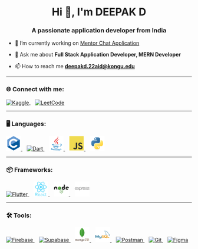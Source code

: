 <h1 align="center">Hi 👋, I'm DEEPAK D</h1>
<h3 align="center">A passionate application developer from India</h3>

- 🔭 I’m currently working on [Mentor Chat Application](https://github.com/deepak-dee3/Mentor_Chat_Application)

- 💬 Ask me about **Full Stack Application Developer, MERN Developer**

- 📫 How to reach me **deepakd.22aid@kongu.edu**

---

<h3 align="left">🌐 Connect with me:</h3>
<p align="left">
  <a href="https://kaggle.com/deepakdurai" target="_blank">
    <img align="center" src="https://raw.githubusercontent.com/rahuldkjain/github-profile-readme-generator/master/src/images/icons/Social/kaggle.svg" alt="Kaggle" height="30" width="40" />
  </a>
  &nbsp;&nbsp;
  <a href="https://www.leetcode.com/deepak_d3" target="_blank">
    <img align="center" src="https://raw.githubusercontent.com/rahuldkjain/github-profile-readme-generator/master/src/images/icons/Social/leet-code.svg" alt="LeetCode" height="30" width="40" />
  </a>
</p>


---


<h3 align="left">🖥️ Languages:</h3>
<p align="left">  
  <a href="https://www.cprogramming.com/" target="_blank" rel="noreferrer">  
    <img src="https://raw.githubusercontent.com/devicons/devicon/master/icons/c/c-original.svg" alt="C" width="40" height="40"/>  
  </a>
  &nbsp;&nbsp;
  <a href="https://dart.dev" target="_blank" rel="noreferrer">  
    <img src="https://www.vectorlogo.zone/logos/dartlang/dartlang-icon.svg" alt="Dart" width="40" height="40"/>  
  </a>
  &nbsp;&nbsp;
  <a href="https://www.java.com" target="_blank" rel="noreferrer">  
    <img src="https://raw.githubusercontent.com/devicons/devicon/master/icons/java/java-original.svg" alt="Java" width="40" height="40"/>  
  </a>
  &nbsp;&nbsp;
  <a href="https://developer.mozilla.org/en-US/docs/Web/JavaScript" target="_blank" rel="noreferrer">  
    <img src="https://raw.githubusercontent.com/devicons/devicon/master/icons/javascript/javascript-original.svg" alt="JavaScript" width="40" height="40"/>  
  </a>
  &nbsp;&nbsp;
  <a href="https://www.python.org/" target="_blank" rel="noreferrer">  
    <img src="https://raw.githubusercontent.com/devicons/devicon/master/icons/python/python-original.svg" alt="Python" width="40" height="40"/>  
  </a>
</p>

---

<h3 align="left">📦 Frameworks:</h3>
<p align="left">  
  <a href="https://flutter.dev" target="_blank" rel="noreferrer">  
    <img src="https://www.vectorlogo.zone/logos/flutterio/flutterio-icon.svg" alt="Flutter" width="40" height="40"/>  
  </a>
  &nbsp;&nbsp;
  <a href="https://reactjs.org/" target="_blank" rel="noreferrer">  
    <img src="https://raw.githubusercontent.com/devicons/devicon/master/icons/react/react-original-wordmark.svg" alt="React" width="40" height="40"/>  
  </a>
  &nbsp;&nbsp;
  <a href="https://nodejs.org" target="_blank" rel="noreferrer">  
    <img src="https://raw.githubusercontent.com/devicons/devicon/master/icons/nodejs/nodejs-original-wordmark.svg" alt="Node.js" width="40" height="40"/>  
  </a>
  &nbsp;&nbsp;
  <a href="https://expressjs.com" target="_blank" rel="noreferrer">  
    <img src="https://raw.githubusercontent.com/devicons/devicon/master/icons/express/express-original-wordmark.svg" alt="Express.js" width="40" height="40"/>  
  </a>
</p>

---

<h3 align="left">🛠️ Tools:</h3>
<p align="left">
  <a href="https://firebase.google.com/" target="_blank" rel="noreferrer">  
    <img src="https://www.vectorlogo.zone/logos/firebase/firebase-icon.svg" alt="Firebase" width="40" height="40"/>  
  </a>
  &nbsp;&nbsp;
  <a href="https://supabase.com/" target="_blank" rel="noreferrer">
  <img src="https://seeklogo.com/images/S/supabase-logo-DCC676FFE2-seeklogo.com.png" alt="Supabase" width="40" height="40" />
  </a>
   &nbsp;&nbsp;
  <a href="https://www.mongodb.com/" target="_blank" rel="noreferrer">  
    <img src="https://raw.githubusercontent.com/devicons/devicon/master/icons/mongodb/mongodb-original-wordmark.svg" alt="MongoDB" width="40" height="40"/>  
  </a>
  &nbsp;&nbsp;
  <a href="https://www.mysql.com/" target="_blank" rel="noreferrer">  
    <img src="https://raw.githubusercontent.com/devicons/devicon/master/icons/mysql/mysql-original-wordmark.svg" alt="MySQL" width="40" height="40"/>  
  </a>
  &nbsp;&nbsp;
  <a href="https://www.postman.com/" target="_blank" rel="noreferrer">  
    <img src="https://www.vectorlogo.zone/logos/getpostman/getpostman-icon.svg" alt="Postman" width="40" height="40"/>  
  </a>
  &nbsp;&nbsp;
  <a href="https://git-scm.com/" target="_blank" rel="noreferrer">  
    <img src="https://www.vectorlogo.zone/logos/git-scm/git-scm-icon.svg" alt="Git" width="40" height="40"/>  
  </a>
  &nbsp;&nbsp;
  <a href="https://figma.com/" target="_blank" rel="noreferrer">  
    <img src="https://www.vectorlogo.zone/logos/figma/figma-icon.svg" alt="Figma" width="40" height="40"/>  
  </a>
</p>
